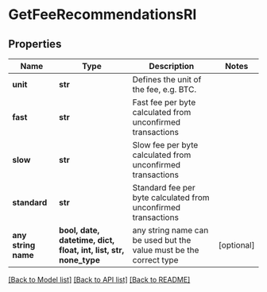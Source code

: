 # GetFeeRecommendationsRI


## Properties
Name | Type | Description | Notes
------------ | ------------- | ------------- | -------------
**unit** | **str** | Defines the unit of the fee, e.g. BTC. | 
**fast** | **str** | Fast fee per byte calculated from unconfirmed transactions | 
**slow** | **str** | Slow fee per byte calculated from unconfirmed transactions | 
**standard** | **str** | Standard fee per byte calculated from unconfirmed transactions | 
**any string name** | **bool, date, datetime, dict, float, int, list, str, none_type** | any string name can be used but the value must be the correct type | [optional]

[[Back to Model list]](../README.md#documentation-for-models) [[Back to API list]](../README.md#documentation-for-api-endpoints) [[Back to README]](../README.md)


